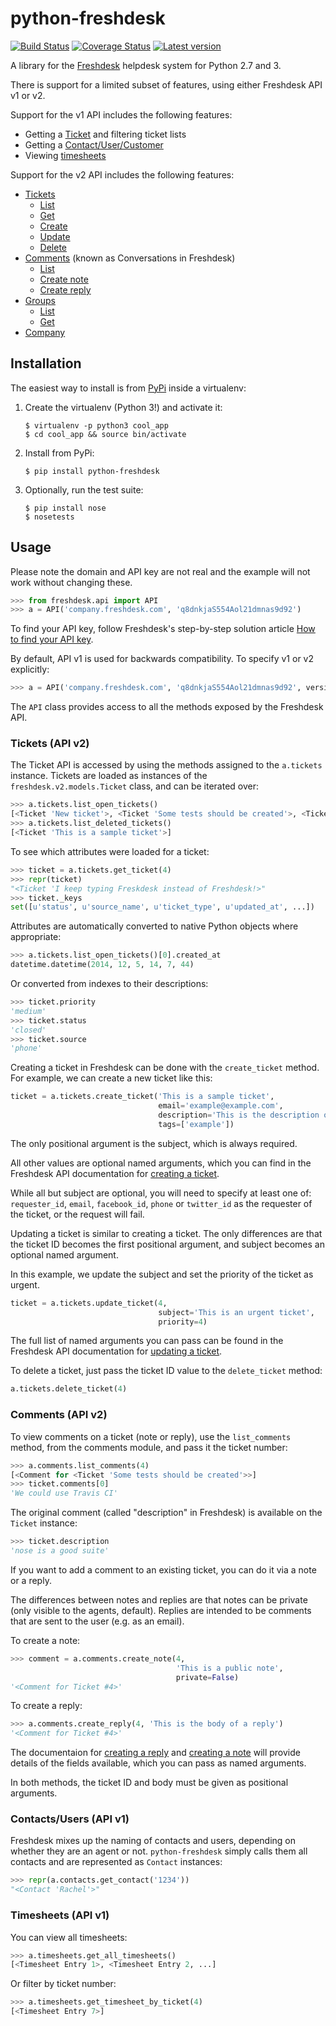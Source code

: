 # python-freshdesk

[![Build Status](https://travis-ci.org/sjkingo/python-freshdesk.svg)](https://travis-ci.org/sjkingo/python-freshdesk)
[![Coverage Status](https://img.shields.io/coveralls/sjkingo/python-freshdesk.svg)](https://coveralls.io/r/sjkingo/python-freshdesk)
[![Latest version](https://img.shields.io/pypi/v/python-freshdesk.svg)](https://pypi.python.org/pypi/python-freshdesk)

A library for the [Freshdesk](http://freshdesk.com/) helpdesk system for Python 2.7 and 3.

There is support for a limited subset of features, using either Freshdesk API v1 or v2.

Support for the v1 API includes the following features:
* Getting a [Ticket](http://freshdesk.com/api#view_a_ticket) and filtering ticket lists
* Getting a [Contact/User/Customer](http://freshdesk.com/api#view_user)
* Viewing [timesheets](http://freshdesk.com/api#view_all_time_entry)

Support for the v2 API includes the following features:
* [Tickets](http://developer.freshdesk.com/api/#tickets)
  - [List](http://developer.freshdesk.com/api/#list_all_tickets)
  - [Get](http://developer.freshdesk.com/api/#view_a_ticket)
  - [Create](http://developer.freshdesk.com/api/#create_ticket)
  - [Update](http://developer.freshdesk.com/api/#update_ticket)
  - [Delete](http://developer.freshdesk.com/api/#delete_a_ticket)
* [Comments](http://developer.freshdesk.com/api/#conversations) (known as Conversations in Freshdesk)
  - [List](http://developer.freshdesk.com/api/#list_all_ticket_notes)
  - [Create note](http://developer.freshdesk.com/api/#add_note_to_a_ticket)
  - [Create reply](http://developer.freshdesk.com/api/#reply_ticket)
* [Groups](http://developer.freshdesk.com/api/#groups)
  - [List](http://developer.freshdesk.com/api/#list_all_groups)
  - [Get](http://developer.freshdesk.com/api/#view_group)
* [Company](https://developers.freshdesk.com/api/#companies)

## Installation

The easiest way to install is from [PyPi](https://pypi.python.org/pypi/python-freshdesk) inside a virtualenv:

1. Create the virtualenv (Python 3!) and activate it:

   ```
   $ virtualenv -p python3 cool_app
   $ cd cool_app && source bin/activate
   ```

2. Install from PyPi:

   ```
   $ pip install python-freshdesk
   ```

3. Optionally, run the test suite:

   ```
   $ pip install nose
   $ nosetests
   ```

## Usage

Please note the domain and API key are not real and the example will not work
without changing these.

```python
>>> from freshdesk.api import API
>>> a = API('company.freshdesk.com', 'q8dnkjaS554Aol21dmnas9d92')
```

To find your API key, follow Freshdesk's step-by-step solution article
[How to find your API key](https://support.freshdesk.com/support/solutions/articles/215517).

By default, API v1 is used for backwards compatibility. To specify v1 or v2
explicitly:

```python
>>> a = API('company.freshdesk.com', 'q8dnkjaS554Aol21dmnas9d92', version=2)
```

The `API` class provides access to all the methods exposed by the Freshdesk API.

### Tickets (API v2)

The Ticket API is accessed by using the methods assigned to the `a.tickets`
instance. Tickets are loaded as instances of the `freshdesk.v2.models.Ticket`
class, and can be iterated over:

```python
>>> a.tickets.list_open_tickets()
[<Ticket 'New ticket'>, <Ticket 'Some tests should be created'>, <Ticket 'Library needs to be uploaded to PyPi'>]
>>> a.tickets.list_deleted_tickets()
[<Ticket 'This is a sample ticket'>]
```

To see which attributes were loaded for a ticket:

```python
>>> ticket = a.tickets.get_ticket(4)
>>> repr(ticket)
"<Ticket 'I keep typing Freskdesk instead of Freshdesk!>"
>>> ticket._keys
set([u'status', u'source_name', u'ticket_type', u'updated_at', ...])
```

Attributes are automatically converted to native Python objects where appropriate:

```python
>>> a.tickets.list_open_tickets()[0].created_at
datetime.datetime(2014, 12, 5, 14, 7, 44)
```

Or converted from indexes to their descriptions:

```python
>>> ticket.priority
'medium'
>>> ticket.status
'closed'
>>> ticket.source
'phone'
```

Creating a ticket in Freshdesk can be done with the `create_ticket` method.
For example, we can create a new ticket like this:

```python
ticket = a.tickets.create_ticket('This is a sample ticket',
                                 email='example@example.com',
                                 description='This is the description of the ticket',
                                 tags=['example'])
```

The only positional argument is the subject, which is always required.

All other values are optional named arguments, which you can find in the
Freshdesk API documentation for [creating a ticket](http://developer.freshdesk.com/api/#create_ticket).

While all but subject are optional, you will need to specify at least one of:
`requester_id`, `email`, `facebook_id`, `phone` or `twitter_id` as the
requester of the ticket, or the request will fail.

Updating a ticket is similar to creating a ticket. The only differences are
that the ticket ID becomes the first positional argument, and subject becomes
an optional named argument.

In this example, we update the subject and set the priority of the ticket
as urgent.

```python
ticket = a.tickets.update_ticket(4,
                                 subject='This is an urgent ticket',
                                 priority=4)
```

The full list of named arguments you can pass can be found in the Freshdesk
API documentation for [updating a ticket](http://developer.freshdesk.com/api/#update_ticket).

To delete a ticket, just pass the ticket ID value to the `delete_ticket` method:

```python
a.tickets.delete_ticket(4)
```

### Comments (API v2)

To view comments on a ticket (note or reply), use the `list_comments` method, from
the comments module, and pass it the ticket number:

```python
>>> a.comments.list_comments(4)
[<Comment for <Ticket 'Some tests should be created'>>]
>>> ticket.comments[0]
'We could use Travis CI'
```

The original comment (called "description" in Freshdesk) is available on the `Ticket` instance:

```python
>>> ticket.description
'nose is a good suite'
```

If you want to add a comment to an existing ticket, you can do it via a note
or a reply.

The differences between notes and replies are that notes can be private
(only visible to the agents, default). Replies are intended to be comments
that are sent to the user (e.g. as an email).

To create a note:
```python
>>> comment = a.comments.create_note(4,
                                     'This is a public note',
                                     private=False)
'<Comment for Ticket #4>'
```

To create a reply:
```python
>>> a.comments.create_reply(4, 'This is the body of a reply')
'<Comment for Ticket #4>'
```

The documentaion for [creating a reply](http://developer.freshdesk.com/api/#reply_ticket)
and [creating a note](http://developer.freshdesk.com/api/#add_note_to_a_ticket)
will provide details of the fields available, which you can pass as named
arguments.

In both methods, the ticket ID and body must be given as positional arguments.


### Contacts/Users (API v1)

Freshdesk mixes up the naming of contacts and users, depending on whether they are an agent or not.
`python-freshdesk` simply calls them all contacts and are represented as `Contact` instances:

```python
>>> repr(a.contacts.get_contact('1234'))
"<Contact 'Rachel'>"
```

### Timesheets (API v1)

You can view all timesheets:

```python
>>> a.timesheets.get_all_timesheets()
[<Timesheet Entry 1>, <Timesheet Entry 2, ...]
```

Or filter by ticket number:

```python
>>> a.timesheets.get_timesheet_by_ticket(4)
[<Timesheet Entry 7>]
```

